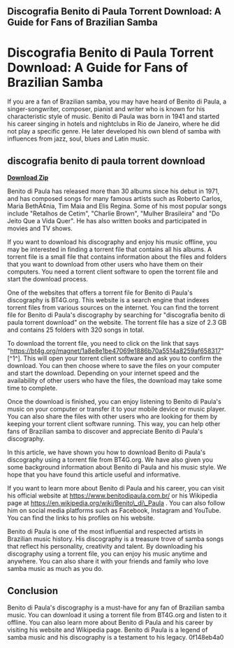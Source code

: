 ## Discografia Benito di Paula Torrent Download: A Guide for Fans of Brazilian Samba

 


 
# Discografia Benito di Paula Torrent Download: A Guide for Fans of Brazilian Samba
 
If you are a fan of Brazilian samba, you may have heard of Benito di Paula, a singer-songwriter, composer, pianist and writer who is known for his characteristic style of music. Benito di Paula was born in 1941 and started his career singing in hotels and nightclubs in Rio de Janeiro, where he did not play a specific genre. He later developed his own blend of samba with influences from jazz, soul, blues and Latin music.
 
## discografia benito di paula torrent download


[**Download Zip**](https://www.google.com/url?q=https%3A%2F%2Fssurll.com%2F2tKqiQ&sa=D&sntz=1&usg=AOvVaw3DV0AvTrd_NjRueNvHYS58)

 
Benito di Paula has released more than 30 albums since his debut in 1971, and has composed songs for many famous artists such as Roberto Carlos, Maria BethÃ¢nia, Tim Maia and Elis Regina. Some of his most popular songs include "Retalhos de Cetim", "Charlie Brown", "Mulher Brasileira" and "Do Jeito Que a Vida Quer". He has also written books and participated in movies and TV shows.
 
If you want to download his discography and enjoy his music offline, you may be interested in finding a torrent file that contains all his albums. A torrent file is a small file that contains information about the files and folders that you want to download from other users who have them on their computers. You need a torrent client software to open the torrent file and start the download process.
 
One of the websites that offers a torrent file for Benito di Paula's discography is BT4G.org. This website is a search engine that indexes torrent files from various sources on the internet. You can find the torrent file for Benito di Paula's discography by searching for "discografia benito di paula torrent download" on the website. The torrent file has a size of 2.3 GB and contains 25 folders with 320 songs in total.
 
To download the torrent file, you need to click on the link that says "https://bt4g.org/magnet/1a8e8e1be47069e1886b70a5514a8259af658317" [^1^]. This will open your torrent client software and ask you to confirm the download. You can then choose where to save the files on your computer and start the download. Depending on your internet speed and the availability of other users who have the files, the download may take some time to complete.
 
Once the download is finished, you can enjoy listening to Benito di Paula's music on your computer or transfer it to your mobile device or music player. You can also share the files with other users who are looking for them by keeping your torrent client software running. This way, you can help other fans of Brazilian samba to discover and appreciate Benito di Paula's discography.

In this article, we have shown you how to download Benito di Paula's discography using a torrent file from BT4G.org. We have also given you some background information about Benito di Paula and his music style. We hope that you have found this article useful and informative.
 
If you want to learn more about Benito di Paula and his career, you can visit his official website at https://www.benitodipaula.com.br/  or his Wikipedia page at https://en.wikipedia.org/wiki/Benito\_di\_Paula . You can also follow him on social media platforms such as Facebook, Instagram and YouTube. You can find the links to his profiles on his website.
 
Benito di Paula is one of the most influential and respected artists in Brazilian music history. His discography is a treasure trove of samba songs that reflect his personality, creativity and talent. By downloading his discography using a torrent file, you can enjoy his music anytime and anywhere. You can also share it with your friends and family who love samba music as much as you do.
 
## Conclusion
 
Benito di Paula's discography is a must-have for any fan of Brazilian samba music. You can download it using a torrent file from BT4G.org and listen to it offline. You can also learn more about Benito di Paula and his career by visiting his website and Wikipedia page. Benito di Paula is a legend of samba music and his discography is a testament to his legacy.
 0f148eb4a0
